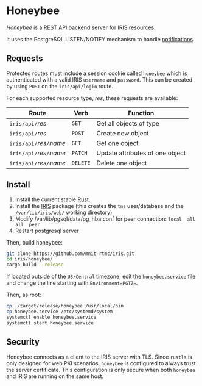 # Honeybee

*Honeybee* is a REST API backend server for IRIS resources.

It uses the PostgreSQL LISTEN/NOTIFY mechanism to handle [notifications].

## Requests

Protected routes must include a session cookie called `honeybee` which is
authenticated with a valid IRIS `username` and `password`.  This can be
created by using `POST` on the `iris/api/login` route.

For each supported resource type, *res*, these requests are available:

Route                     | Verb     | Function
--------------------------|----------|------------------------
`iris/api/`*res*          | `GET`    | Get all objects of type
`iris/api/`*res*          | `POST`   | Create new object
`iris/api/`*res*`/`*name* | `GET`    | Get one object
`iris/api/`*res*`/`*name* | `PATCH`  | Update attributes of one object
`iris/api/`*res*`/`*name* | `DELETE` | Delete one object

## Install

1. Install the current stable [Rust].
2. Install the [IRIS] package (this creates the `tms` user/database and the
   `/var/lib/iris/web/` working directory)
3. Modify /var/lib/pgsql/data/pg_hba.conf for peer connection:
   `local  all  all  peer`
4. Restart postgresql server

Then, build honeybee:

```sh
git clone https://github.com/mnit-rtmc/iris.git
cd iris/honeybee/
cargo build --release
```

If located outside of the `US/Central` timezone, edit the `honeybee.service`
file and change the line starting with `Environment=PGTZ=`.

Then, as root:
```sh
cp ./target/release/honeybee /usr/local/bin
cp honeybee.service /etc/systemd/system
systemctl enable honeybee.service
systemctl start honeybee.service
```

## Security

Honeybee connects as a client to the IRIS server with TLS.  Since `rustls` is
only designed for web PKI scenarios, `honeybee` is configured to always trust
the server certificate.  This configuration is only secure when both `honeybee`
and IRIS are running on the same host.


[iris]: https://mnit-rtmc.github.io/iris/installation.html
[notifications]: https://mnit-rtmc.github.io/iris/database.html#notifications
[rust]: https://www.rust-lang.org/tools/install
